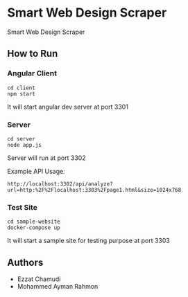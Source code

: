 # Smart Web Design Scraper

Smart Web Design Scraper

## How to Run

### Angular Client
```
cd client
npm start
```
It will start angular dev server at port 3301

### Server
```
cd server
node app.js
```

Server will run at port 3302

Example API Usage:
```
http://localhost:3302/api/analyze?url=http:%2F%2Flocalhost:3303%2Fpage1.html&size=1024x768
```
### Test Site
```
cd sample-website
docker-compose up
```
It will start a sample site for testing purpose at port 3303

## Authors
- Ezzat Chamudi
- Mohammed Ayman Rahmon